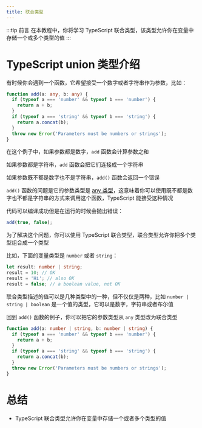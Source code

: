 ```yaml
---
title: 联合类型
---
```


:::tip 前言
在本教程中，你将学习 TypeScript 联合类型，该类型允许你在变量中存储一个或多个类型的值
:::

# TypeScript union 类型介绍

有时候你会遇到一个函数，它希望接受一个数字或者字符串作为参数，比如：

```TypeScript
function add(a: any, b: any) {
  if (typeof a === 'number' && typeof b === 'number') {
    return a + b;
  }
  if (typeof a === 'string' && typeof b === 'string') {
    return a.concat(b);
  }
  throw new Error('Parameters must be numbers or strings');
}
```

在这个例子中，如果参数都是数字，`add` 函数会计算参数之和

如果参数都是字符串，`add` 函数会把它们连接成一个字符串

如果参数既不都是数字也不是字符串，`add()` 函数会返回一个错误

`add()` 函数的问题是它的参数类型是 [any 类型](/2-basic-types/9-any-type/)，这意味着你可以使用既不都是数字也不都是字符串的方式来调用这个函数，TypeScript 能接受这种情况

代码可以编译成功但是在运行的时候会抛出错误：

```TypeScript
add(true, false);
```

为了解决这个问题，你可以使用 TypeScript 联合类型，联合类型允许你把多个类型组合成一个类型

比如，下面的变量类型是 `number` 或者 `string`：

```TypeScript
let result: number | string;
result = 10; // OK
result = 'Hi'; // also OK
result = false; // a boolean value, not OK
```

联合类型描述的值可以是几种类型中的一种，但不仅仅是两种，比如 `number | string | boolean` 是一个值的类型，它可以是数字，字符串或者布尔值

回到 `add()` 函数的例子，你可以把它的参数类型从 `any` 类型改为联合类型

```TypeScript
function add(a: number | string, b: number | string) {
  if (typeof a === 'number' && typeof b === 'number') {
    return a + b;
  }
  if (typeof a === 'string' && typeof b === 'string') {
    return a.concat(b);
  }
  throw new Error('Parameters must be numbers or strings');
}
```

# 总结

- TypeScript 联合类型允许你在变量中存储一个或者多个类型的值
